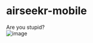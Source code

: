 # airseekr-mobile
Are you stupid?  
![image](https://user-images.githubusercontent.com/33364412/233000599-e1c735a9-d29f-4388-8a3e-191848c244b7.png)

